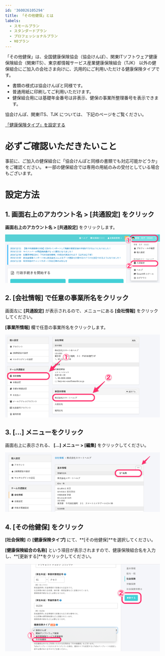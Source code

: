 ```yaml
---
id: '360026105294'
title: 「その他健保」とは
labels:
  - スモールプラン
  - スタンダードプラン
  - プロフェッショナルプラン
  - ¥0プラン
---
```

「その他健保」は、全国健康保険協会（協会けんぽ）、関東ITソフトウェア健康保険組合（関東ITS）、東京都情報サービス産業健康保険組合（TJK） 以外の健保組合にご加入の会社さま向けに、汎用的にご利用いただける健康保険タイプです。

- 書類の様式は協会けんぽと同様です。
- 普通用紙に印刷してご利用いただけます。
- 健保組合用には基礎年金番号は非表示、健保の事業所整理番号を表示できます。

協会けんぽ、関東ITS、TJK については、 下記のページをご覧ください。

[「健康保険タイプ」を設定する](https://knowledge.smarthr.jp/hc/ja/articles/360026265453)

# 必ずご確認いただきたいこと

事前に、ご加入の健保組合に「協会けんぽと同様の書類でも対応可能かどうか」をご確認ください。
※一部の健保組合では専用の用紙のみの受付としている場合もございます。

# 設定方法

## 1\. 画面右上のアカウント名 > \[共通設定\] をクリック

**画面右上のアカウント名 > \[共通設定\]** をクリックします。

![image3.png](./image3.png)

## 2\. \[会社情報\] で任意の事業所名をクリック

画面左に **\[共通設定\]** が表示されるので、メニューにある **\[会社情報\]** をクリックしてください。

**\[事業所情報\]** 欄で任意の事業所名をクリックします。

![image5.png](./image5.png)

## 3\. \[...\] メニューをクリック

画面右上に表示される、 **\[...\] メニュー > \[編集\]** をクリックしてください。

![image6.png](./image6.png)

## 4\. \[その他健保\] をクリック

**\[社会保険\]** の **\[健康保険タイプ\]** にて、**\[その他健保\]**を選択してください。

**\[健康保険組合の名称\]** という項目が表示されますので、健康保険組合名を入力し、**\[更新する\]**をクリックしてください。

![image7.png](./image7.png)
